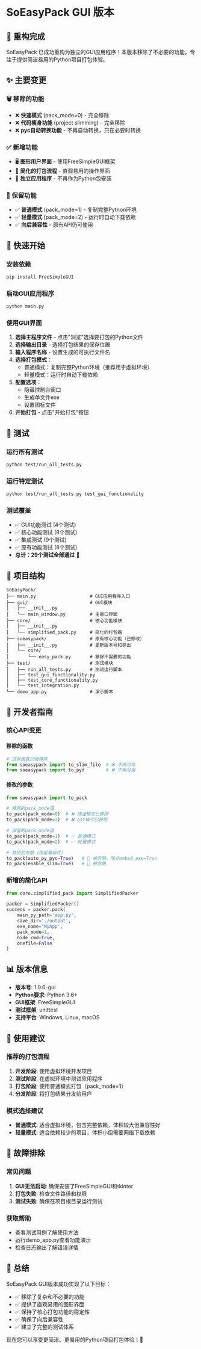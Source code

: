 # SoEasyPack GUI 版本

## 🎉 重构完成

SoEasyPack 已成功重构为独立的GUI应用程序！本版本移除了不必要的功能，专注于提供简洁易用的Python项目打包体验。

## ✨ 主要变更

### 🗑️ 移除的功能
- ❌ **快速模式** (pack_mode=0) - 完全移除
- ❌ **代码瘦身功能** (project slimming) - 完全移除  
- ❌ **pyc自动转换功能** - 不再自动转换，只在必要时转换

### ✅ 新增功能
- 🖥️ **图形用户界面** - 使用FreeSimpleGUI框架
- 🎯 **简化的打包流程** - 直观易用的操作界面
- 📱 **独立应用程序** - 不再作为Python包安装

### 🔧 保留功能
- ✅ **普通模式** (pack_mode=1) - 复制完整Python环境
- ✅ **轻量模式** (pack_mode=2) - 运行时自动下载依赖
- ✅ **向后兼容性** - 原有API仍可使用

## 🚀 快速开始

### 安装依赖
```bash
pip install FreeSimpleGUI
```

### 启动GUI应用程序
```bash
python main.py
```

### 使用GUI界面
1. **选择主程序文件** - 点击"浏览"选择要打包的Python文件
2. **选择输出目录** - 选择打包结果的保存位置
3. **输入程序名称** - 设置生成的可执行文件名
4. **选择打包模式**：
   - 普通模式：复制完整Python环境（推荐用于虚拟环境）
   - 轻量模式：运行时自动下载依赖
5. **配置选项**：
   - 隐藏控制台窗口
   - 生成单文件exe
   - 设置图标文件
6. **开始打包** - 点击"开始打包"按钮

## 🧪 测试

### 运行所有测试
```bash
python test/run_all_tests.py
```

### 运行特定测试
```bash
python test/run_all_tests.py test_gui_functionality
```

### 测试覆盖
- ✅ GUI功能测试 (4个测试)
- ✅ 核心功能测试 (8个测试) 
- ✅ 集成测试 (9个测试)
- ✅ 原有功能测试 (8个测试)
- **总计：29个测试全部通过** 🎉

## 📁 项目结构

```
SoEasyPack/
├── main.py                    # GUI应用程序入口
├── gui/                       # GUI模块
│   ├── __init__.py
│   └── main_window.py         # 主窗口界面
├── core/                      # 核心功能模块
│   ├── __init__.py
│   └── simplified_pack.py     # 简化的打包器
├── soeasypack/                # 原有核心功能（已修改）
│   ├── __init__.py            # 更新版本号和导出
│   └── core/
│       └── easy_pack.py       # 移除不需要的功能
├── test/                      # 测试模块
│   ├── run_all_tests.py       # 测试运行脚本
│   ├── test_gui_functionality.py
│   ├── test_core_functionality.py
│   └── test_integration.py
└── demo_app.py                # 演示脚本
```

## 🔧 开发者指南

### 核心API变更

#### 移除的函数
```python
# 这些函数已被移除
from soeasypack import to_slim_file  # ❌ 不再可用
from soeasypack import to_pyd        # ❌ 不再可用
```

#### 修改的参数
```python
from soeasypack import to_pack

# 移除的pack_mode值
to_pack(pack_mode=0)  # ❌ 快速模式已移除
to_pack(pack_mode=3)  # ❌ ast模式已移除

# 保留的pack_mode值
to_pack(pack_mode=1)  # ✅ 普通模式
to_pack(pack_mode=2)  # ✅ 轻量模式

# 禁用的参数（保留兼容性）
to_pack(auto_py_pyc=True)   # 🔄 被忽略，除非embed_exe=True
to_pack(enable_slim=True)   # 🔄 被忽略
```

### 新增的简化API
```python
from core.simplified_pack import SimplifiedPacker

packer = SimplifiedPacker()
success = packer.pack(
    main_py_path='app.py',
    save_dir='./output',
    exe_name='MyApp',
    pack_mode=1,
    hide_cmd=True,
    onefile=False
)
```

## 📊 版本信息

- **版本号**: 1.0.0-gui
- **Python要求**: Python 3.6+
- **GUI框架**: FreeSimpleGUI
- **测试框架**: unittest
- **支持平台**: Windows, Linux, macOS

## 🎯 使用建议

### 推荐的打包流程
1. **开发阶段**: 使用虚拟环境开发项目
2. **测试阶段**: 在虚拟环境中测试应用程序
3. **打包阶段**: 使用普通模式打包（pack_mode=1）
4. **分发阶段**: 将打包结果分发给用户

### 模式选择建议
- **普通模式**: 适合虚拟环境，包含完整依赖，体积较大但兼容性好
- **轻量模式**: 适合依赖较少的项目，体积小但需要网络下载依赖

## 🐛 故障排除

### 常见问题
1. **GUI无法启动**: 确保安装了FreeSimpleGUI和tkinter
2. **打包失败**: 检查文件路径和权限
3. **测试失败**: 确保在项目根目录运行测试

### 获取帮助
- 查看测试用例了解使用方法
- 运行demo_app.py查看功能演示
- 检查日志输出了解错误详情

## 🎉 总结

SoEasyPack GUI版本成功实现了以下目标：
- ✅ 移除了复杂和不必要的功能
- ✅ 提供了直观易用的图形界面
- ✅ 保持了核心打包功能的稳定性
- ✅ 确保了向后兼容性
- ✅ 建立了完整的测试体系

现在您可以享受更简洁、更易用的Python项目打包体验！🚀
